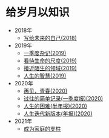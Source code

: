 # 给岁月以知识

- 2018年
    - [写给未来的自己(2018)](2018/写给未来的自己.md)
- 2019年
    - [一季度杂记(2019)](2019/一季度杂记.md)
    - [看待生命的尺度(2019)](2019/看待生命的尺度_2019半年总结.md)
    - [接近陌生的领域(2019)](2019/接近陌生的领域_2019三季总结.md)
    - [人生的智慧(2019)](2019/人生的智慧_2019年报.md)
- 2020年
    - [再见，青春(2020)](2020/再见，青春.md)
    - [过往的简单记录(一季度报)(2020)](2020/过往的简单记录.md)
    - [人生的困难(半年报)(2020)](2020/人生的困难.md)
    - [人生迭代新版本(年报)(2020)](2020/人生迭代新版本_2020年报.md)
- 2021年
    - [成为家庭的支柱](2021/成为家庭的支柱_2021一季报.md)
